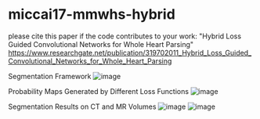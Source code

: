 # miccai17-mmwhs-hybrid
please cite this paper if the code contributes to your work:
"Hybrid Loss Guided Convolutional Networks for Whole Heart Parsing"
https://www.researchgate.net/publication/319702011_Hybrid_Loss_Guided_Convolutional_Networks_for_Whole_Heart_Parsing

Segmentation Framework
![image](https://github.com/xy0806/miccai17-mmwhs-hybrid/blob/master/framework.png)

Probability Maps Generated by Different Loss Functions
![image](https://github.com/xy0806/miccai17-mmwhs-hybrid/blob/master/dice_entropy_maps.png)

Segmentation Results on CT and MR Volumes
![image](https://github.com/xy0806/miccai17-mmwhs-hybrid/blob/master/seg_results_a.png)
![image](https://github.com/xy0806/miccai17-mmwhs-hybrid/blob/master/seg_results.png)

